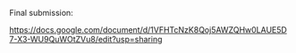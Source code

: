 Final submission:

https://docs.google.com/document/d/1VFHTcNzK8Qoj5AWZQHw0LAUE5D7-X3-WU9QuWOtZVu8/edit?usp=sharing